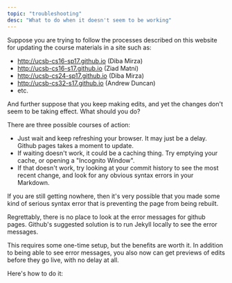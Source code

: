 ```yaml
---
topic: "troubleshooting"
desc: "What to do when it doesn't seem to be working"
---
```


Suppose you are trying to follow the processes described on this website for updating the course materials in a site such as:

* http://ucsb-cs16-sp17.github.io (Diba Mirza)
* http://ucsb-cs16-s17.github.io (Ziad Matni)
* http://ucsb-cs24-sp17.github.io (Diba Mirza)
* http://ucsb-cs32-s17.github.io (Andrew Duncan)
* etc.

And further suppose that you keep making edits, and yet the changes don't seem to be taking effect.  What should you do?

There are three possible courses of action:

* Just wait and keep refreshing your browser. It may just be a delay.   Github pages takes a moment to update.
* If waiting doesn't work, it could be a caching thing.  Try emptying your cache, or opening a "Incognito Window".
* If that doesn't work, try looking at your commit history to see the most recent change, and look for any obvious syntax errors in your Markdown.

If you are still getting nowhere, then it's very possible that you made some kind of serious syntax error that is preventing the page from being rebuilt.  

Regrettably, there is no place to look at the error messages for github pages.  Github's suggested solution is to run Jekyll locally to 
see the error messages.   

This requires some one-time setup, but the benefits are worth it.  In addition to being able to see error messages, you also now can
get previews of edits before they go live, with no delay at all.

Here's how to do it:




